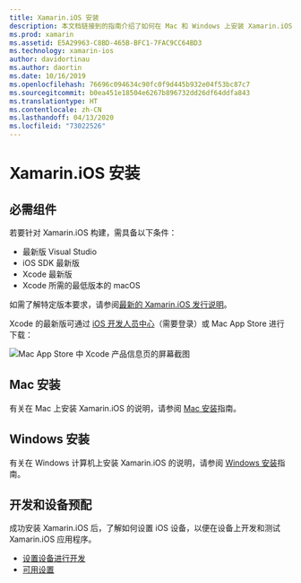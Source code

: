 ```yaml
---
title: Xamarin.iOS 安装
description: 本文档链接到的指南介绍了如何在 Mac 和 Windows 上安装 Xamarin.iOS 以及如何预配设备进行测试。
ms.prod: xamarin
ms.assetid: E5A29963-C8BD-465B-BFC1-7FAC9CC64BD3
ms.technology: xamarin-ios
author: davidortinau
ms.author: daortin
ms.date: 10/16/2019
ms.openlocfilehash: 76696c094634c90fc0f9d445b932e04f53bc87c7
ms.sourcegitcommit: b0ea451e18504e6267b896732dd26df64ddfa843
ms.translationtype: HT
ms.contentlocale: zh-CN
ms.lasthandoff: 04/13/2020
ms.locfileid: "73022526"
---
```

# <a name="xamarinios-installation"></a>Xamarin.iOS 安装

## <a name="required-components"></a>必需组件

若要针对 Xamarin.iOS 构建，需具备以下条件：

- 最新版 Visual Studio
- iOS SDK 最新版
- Xcode 最新版
- Xcode 所需的最低版本的 macOS

如需了解特定版本要求，请参阅[最新的 Xamarin.iOS 发行说明](/xamarin/ios/release-notes/)。

Xcode 的最新版可通过 [iOS 开发人员中心](https://developer.apple.com/devcenter/ios/index.action#downloads)（需要登录）或 Mac App Store 进行下载：

![Mac App Store 中 Xcode 产品信息页的屏幕截图](images/xcode.png "Mac App Store 中的 Xcode")

## <a name="mac-installation"></a>Mac 安装

有关在 Mac 上安装 Xamarin.iOS 的说明，请参阅 [Mac 安装](https://docs.microsoft.com/visualstudio/mac/installation)指南。

## <a name="windows-installation"></a>Windows 安装

有关在 Windows 计算机上安装 Xamarin.iOS 的说明，请参阅 [Windows 安装](~/ios/get-started/installation/windows/index.md)指南。

## <a name="development-and-device-provisioning"></a>开发和设备预配

成功安装 Xamarin.iOS 后，了解如何设置 iOS 设备，以便在设备上开发和测试 Xamarin.iOS 应用程序。

- [设置设备进行开发](device-provisioning/index.md)
- [可用设置](~/ios/get-started/installation/device-provisioning/free-provisioning.md)
